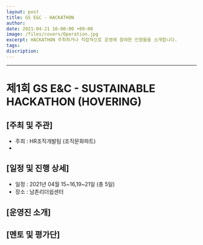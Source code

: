 ```yaml
---
layout: post
title: GS E&C - HACKATHON　
author: 
date: 2021-04-21 16:00:00 +09:00
image: /files/covers/Operation.jpg
excerpt: HACKATHON 주최하거나 직접적으로 운영에 참여한 인원들을 소개합니다.
tags: 
discription:
---
```


-------------------------------------------------------------

# 제1회 GS E&C - SUSTAINABLE HACKATHON (HOVERING)

## [주최 및 주관]

- 주최 : HR조직개발팀 (조직문화파트)
- 

## [일정 및 진행 상세]

- 일정 : 2021년 04월 15~16,19~21일 (총 5일)
- 장소 : 남촌리더쉽센터



## [운영진 소개]

## [멘토 및 평가단]